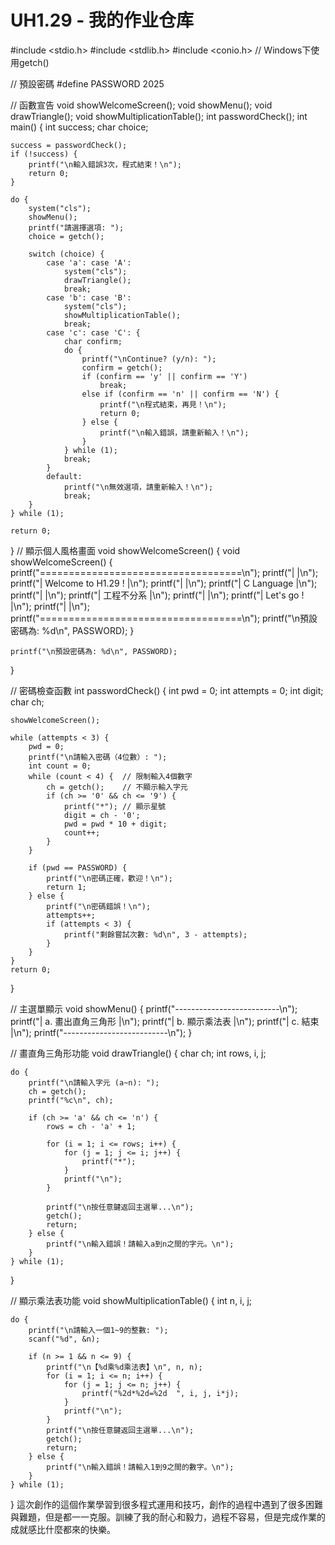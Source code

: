 # UH1.29 - 我的作业仓库
#include 
<stdio.h>
#include <stdlib.h>
#include <conio.h> // Windows下使用getch()

// 預設密碼
#define PASSWORD 2025

// 函數宣告
void showWelcomeScreen();
void showMenu();
void drawTriangle();
void showMultiplicationTable();
int passwordCheck();
int main() {
    int success;
    char choice;

    success = passwordCheck();
    if (!success) {
        printf("\n輸入錯誤3次，程式結束！\n");
        return 0;
    }

    do {
        system("cls");
        showMenu();
        printf("請選擇選項: ");
        choice = getch();

        switch (choice) {
            case 'a': case 'A':
                system("cls");
                drawTriangle();
                break;
            case 'b': case 'B':
                system("cls");
                showMultiplicationTable();
                break;
            case 'c': case 'C': {
                char confirm;
                do {
                    printf("\nContinue? (y/n): ");
                    confirm = getch();
                    if (confirm == 'y' || confirm == 'Y')
                        break;
                    else if (confirm == 'n' || confirm == 'N') {
                        printf("\n程式結束，再見！\n");
                        return 0;
                    } else {
                        printf("\n輸入錯誤，請重新輸入！\n");
                    }
                } while (1);
                break;
            }
            default:
                printf("\n無效選項，請重新輸入！\n");
                break;
        }
    } while (1);

    return 0;
}
// 顯示個人風格畫面
void showWelcomeScreen() {
  void showWelcomeScreen() {
    printf("===================================\n");
    printf("|                                 |\n");
    printf("|      Welcome to H1.29 !         |\n");
    printf("|                                 |\n");
    printf("|        C Language       |\n");
    printf("|                                 |\n");
    printf("|         工程不分系               |\n");
    printf("|                                 |\n");
    printf("|        Let's go !             |\n");
    printf("|                                 |\n");
    printf("===================================\n");
    printf("\n預設密碼為: %d\n", PASSWORD);
}

    printf("\n預設密碼為: %d\n", PASSWORD);
}

// 密碼檢查函數
int passwordCheck() {
    int pwd = 0;
    int attempts = 0;
    int digit;
    char ch;

    showWelcomeScreen();

    while (attempts < 3) {
        pwd = 0;
        printf("\n請輸入密碼（4位數）: ");
        int count = 0;
        while (count < 4) {  // 限制輸入4個數字
            ch = getch();    // 不顯示輸入字元
            if (ch >= '0' && ch <= '9') {
                printf("*"); // 顯示星號
                digit = ch - '0';
                pwd = pwd * 10 + digit;
                count++;
            }
        }

        if (pwd == PASSWORD) {
            printf("\n密碼正確，歡迎！\n");
            return 1;
        } else {
            printf("\n密碼錯誤！\n");
            attempts++;
            if (attempts < 3) {
                printf("剩餘嘗試次數: %d\n", 3 - attempts);
            }
        }
    }
    return 0;
}

// 主選單顯示
void showMenu() {
    printf("--------------------------\n");
    printf("|  a. 畫出直角三角形        |\n");
    printf("|  b. 顯示乘法表            |\n");
    printf("|  c. 結束                  |\n");
    printf("--------------------------\n");
}

// 畫直角三角形功能
void drawTriangle() {
    char ch;
    int rows, i, j;

    do {
        printf("\n請輸入字元 (a~n): ");
        ch = getch();
        printf("%c\n", ch);

        if (ch >= 'a' && ch <= 'n') {
            rows = ch - 'a' + 1;

            for (i = 1; i <= rows; i++) {
                for (j = 1; j <= i; j++) {
                    printf("*");
                }
                printf("\n");
            }

            printf("\n按任意鍵返回主選單...\n");
            getch();
            return;
        } else {
            printf("\n輸入錯誤！請輸入a到n之間的字元。\n");
        }
    } while (1);
}

// 顯示乘法表功能
void showMultiplicationTable() {
    int n, i, j;

    do {
        printf("\n請輸入一個1~9的整數: ");
        scanf("%d", &n);

        if (n >= 1 && n <= 9) {
            printf("\n【%d乘%d乘法表】\n", n, n);
            for (i = 1; i <= n; i++) {
                for (j = 1; j <= n; j++) {
                    printf("%2d*%2d=%2d  ", i, j, i*j);
                }
                printf("\n");
            }
            printf("\n按任意鍵返回主選單...\n");
            getch();
            return;
        } else {
            printf("\n輸入錯誤！請輸入1到9之間的數字。\n");
        }
    } while (1);
}
這次創作的這個作業學習到很多程式運用和技巧，創作的過程中遇到了很多困難與難題，但是都一一克服。訓練了我的耐心和毅力，過程不容易，但是完成作業的成就感比什麼都來的快樂。
